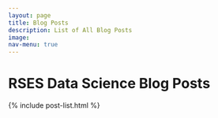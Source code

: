 ```yaml
---
layout: page
title: Blog Posts
description: List of All Blog Posts
image: 
nav-menu: true
---
```


<h1>RSES Data Science Blog Posts</h1>
<div class='tiles'>
{% include post-list.html %}
</div>